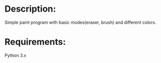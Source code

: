 # Description:
Simple paint program with basic modes(eraser, brush) and different colors.
# Requirements:
Python 3.x
